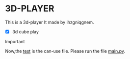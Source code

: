 # 3D-PLAYER
This is a 3d-player
It made by ihzgniqgnem.
- [x] 3d cube play
> [!important]
> Now,the [test](https://github.com/ihzgniqgnem/3d/test) is the can-use file.
> Please run the file [main.py](https://github.com/ihzgniqgnem/3d/test/main.py).
